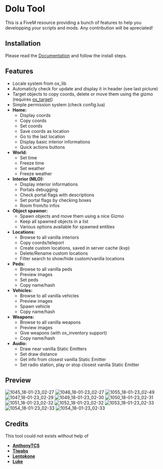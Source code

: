 # Dolu Tool
This is a FiveM resource providing a bunch of features to help you developping your scripts and mods.
Any contribution will be apreciated!

## Installation
Please read the [Documentation](https://dolutattoo.github.io/docs/category/dolu_tool) and follow the install steps.

## Features
- Locale system from ox_lib
- Automaticly check for update and display it in header (see last picture)
- Target objects to copy coords, delete or move them using the gizmo (requires [ox_target](https://github.com/overextended/ox_target))
- Simple permission system (check config.lua)
- **Home:**
  - Display coords
  - Copy coords
  - Set coords
  - Save coords as location
  - Go to the last location
  - Display basic interior informations
  - Quick actions buttons
- **World:**
  - Set time
  - Freeze time
  - Set weather
  - Freeze weather
- **Interior (MLO):**
  - Display interior informations
  - Portals debugging
  - Check portal flags with descriptions
  - Set portal flags by checking boxes
  - Room from/to infos
- **Object spawner:**
  - Spawn objects and move them using a nice Gizmo
  - Keep all spawned objects in a list
  - Various options available for spawned entities
- **Locations:**
  - Browse to all vanilla interiors
  - Copy coords/teleport
  - Create custom locations, saved in server cache (kvp)
  - Delete/Rename custom locations
  - Filter search to show/hide custom/vanilla locations
- **Peds:**
  - Browse to all vanilla peds
  - Preview images
  - Set peds
  - Copy name/hash
- **Vehicles:**
  - Browse to all vanilla vehicles
  - Preview images
  - Spawn vehicle
  - Copy name/hash
- **Weapons:**
  - Browse to all vanilla weapons
  - Preview images
  - Give weapons (with ox_inventory support)
  - Copy name/hash
- **Audio:**
  - Draw near vanilla Static Emitters
  - Set draw distance
  - Get info from closest vanilla Static Emitter
  - Set radio station, play or stop closest vanilla Static Emitter

## Preview
![1045_18-01-23_02-27](https://user-images.githubusercontent.com/47056777/213062596-cb40e714-f941-446b-8387-beaa9cf4ec37.jpg)
![1046_18-01-23_02-27](https://user-images.githubusercontent.com/47056777/213062599-febc9b70-01c8-42ca-9bc8-e0b91c4b8ee5.jpg)
![1055_18-01-23_02-49](https://user-images.githubusercontent.com/47056777/213062611-3397e226-8996-40a3-8da7-9fc072a84aa3.jpg)
![1047_18-01-23_02-29](https://user-images.githubusercontent.com/47056777/213062612-81271c1c-84de-4b26-bfb2-e44b73145127.jpg)
![1049_18-01-23_02-30](https://user-images.githubusercontent.com/47056777/213062616-776be0a9-415b-4369-b38a-68fa398c4a19.jpg)
![1050_18-01-23_02-31](https://user-images.githubusercontent.com/47056777/213062620-8828ae32-e418-436d-9387-557d9c72e5a1.jpg)
![1051_18-01-23_02-32](https://user-images.githubusercontent.com/47056777/213062622-30768378-10eb-43fa-ab52-22379c33332c.jpg)
![1052_18-01-23_02-32](https://user-images.githubusercontent.com/47056777/213062625-c8f9d8e1-0e18-4ebb-9069-f2fee67c650f.jpg)
![1053_18-01-23_02-33](https://user-images.githubusercontent.com/47056777/213062626-eed79966-584c-4052-9849-671bb7ac7765.jpg)
![1054_18-01-23_02-33](https://user-images.githubusercontent.com/47056777/213062627-d9d70a02-942e-47e1-abac-2442a3e1dc8f.jpg)
![1054_18-01-23_02-33](https://i.imgur.com/dg4zAbi.jpg)

## Credits
This tool could not exists without help of
- **[AnthonyTCS](https://github.com/AnthonyTCS)**
- **[Tiwabs](https://github.com/Tiwabs)**
- **[Lentokone](https://github.com/Aik-10)**
- **[Luke](https://github.com/Lukewastakenn)**

